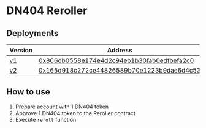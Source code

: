 # DN404 Reroller

## Deployments

| Version  | Address  |
|----------|---------|
|       [v1](./src/Reroller.sol) | [0x866db0558e174e4d2c94eb1b30fab0edfbefa2c0](https://etherscan.io/address/0x866db0558e174e4d2c94eb1b30fab0edfbefa2c0) |
|       [v2](./src/RerollerV2.sol) | [0x165d918c272ce44826589b70e1223b9dae6d4c53](https://etherscan.io/address/0x165d918c272ce44826589b70e1223b9dae6d4c53) |

## How to use

1. Prepare account with 1 DN404 token
2. Approve 1 DN404 token to the Reroller contract
3. Execute `reroll` function

